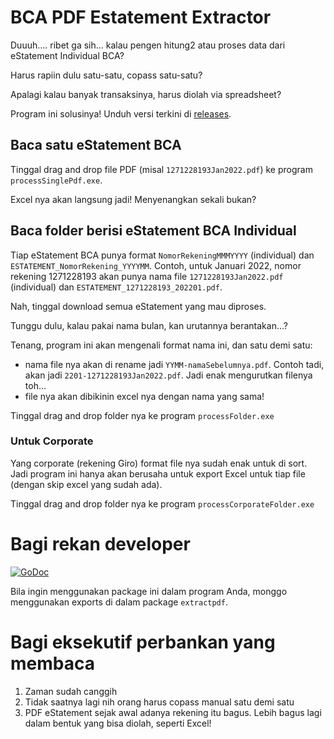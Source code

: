 # BCA PDF Estatement Extractor

Duuuh.... ribet ga sih... kalau pengen hitung2 atau proses data dari eStatement Individual BCA?

Harus rapiin dulu satu-satu, copass satu-satu?

Apalagi kalau banyak transaksinya, harus diolah via spreadsheet?

Program ini solusinya! Unduh versi terkini di [releases](https://github.com/benedictjohannes/bca-pdfestatement-extractor/releases/).

## Baca satu eStatement BCA

Tinggal drag and drop file PDF (misal `1271228193Jan2022.pdf`) ke program `processSinglePdf.exe`.

Excel nya akan langsung jadi! Menyenangkan sekali bukan?

## Baca folder berisi eStatement BCA Individual

Tiap eStatement BCA punya format `NomorRekeningMMMYYYY` (individual) dan `ESTATEMENT_NomorRekening_YYYYMM`. Contoh, untuk Januari 2022, nomor rekening 1271228193 akan punya nama file `1271228193Jan2022.pdf` (individual) dan `ESTATEMENT_1271228193_202201.pdf`.

Nah, tinggal download semua eStatement yang mau diproses.

Tunggu dulu, kalau pakai nama bulan, kan urutannya berantakan...?

Tenang, program ini akan mengenali format nama ini, dan satu demi satu:

-   nama file nya akan di rename jadi `YYMM-namaSebelumnya.pdf`. Contoh tadi, akan jadi `2201-1271228193Jan2022.pdf`. Jadi enak mengurutkan filenya toh...
-   file nya akan dibikinin excel nya dengan nama yang sama!

Tinggal drag and drop folder nya ke program `processFolder.exe`

### Untuk Corporate

Yang corporate (rekening Giro) format file nya sudah enak untuk di sort. Jadi program ini hanya akan berusaha untuk export Excel untuk tiap file (dengan skip excel yang sudah ada). 

Tinggal drag and drop folder nya ke program `processCorporateFolder.exe`

# Bagi rekan developer

[![GoDoc](https://img.shields.io/badge/pkg.go.dev-doc-blue)](https://pkg.go.dev/github.com/benedictjohannes/bca-pdfestatement-extractor)

Bila ingin menggunakan package ini dalam program Anda, monggo menggunakan exports di dalam package `extractpdf`.

# Bagi eksekutif perbankan yang membaca

1. Zaman sudah canggih
2. Tidak saatnya lagi nih orang harus copass manual satu demi satu
3. PDF eStatement sejak awal adanya rekening itu bagus. Lebih bagus lagi dalam bentuk yang bisa diolah, seperti Excel!
